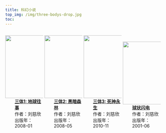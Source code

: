```yaml
---
title: 科幻小说
top_img: /img/three-bodys-drop.jpg
toc: 
---
```


<style>
  .book {
    margin-top: 15px;
    width: 24%;
    display: inline-block;
  }
  .cover {
  }
  .info {
    margin-left: 30px;
    margin-top: 0px;
  }
</style>


<div class="book">
  <div class="cover" >
    <a href="/ebook/三体1-地球往事.html">
    <img src="/ebook/img/three-body1.jpg" height="200px;" >
    </a>
  </div>
  <div class="info" >
    <a href="/ebook/三体1-地球往事.html"><b>三体1: 地球往事</b></a>
    <div>作者：刘慈欣</div>
    <div>出版年：2008-01</div>
  </div>
</div>

<div class="book">
  <div class="cover" >
    <a href="/ebook/三体2-黑暗森林.html">
    <img src="/ebook/img/three-body2.jpg" height="200px;" >
    </a>
  </div>
  <div class="info" >
    <a href="/ebook/三体2-黑暗森林.html"><b>三体2: 黑暗森林</b></a>
    <div>作者：刘慈欣</div>
    <div>出版年：2008-05</div>
  </div>
</div>

<div class="book">
  <div class="cover" >
    <a href="/ebook/三体3-死神永生.html">
    <img src="/ebook/img/three-body3.jpg" height="200px;" >
    </a>
  </div>
  <div class="info" >
    <a href="/ebook/三体3-死神永生.html"><b>三体3: 死神永生</b></a>
    <div>作者：刘慈欣</div>
    <div>出版年：2010-11</div>
  </div>
</div>

<div class="book">
  <div class="cover" >
    <a href="/ebook/球状闪电.html">
    <img src="/ebook/img/ball-lightning.jpg" height="200px;" >
    </a>
  </div>
  <div class="info" >
    <a href="/ebook/球状闪电.html"><b>球状闪电</b></a>
    <div>作者：刘慈欣</div>
    <div>出版年：2001-06</div>
  </div>
</div>
